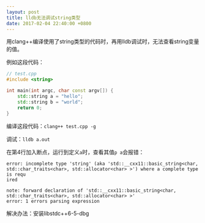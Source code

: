 ```yaml
---
layout: post
title: lldb无法调试string类型
date: 2017-02-04 22:40:00 +0800
---
```


用clang++编译使用了string类型的代码时，再用lldb调试时，无法查看string变量的值。

例如这段代码：

```c++
// test.cpp
#include <string>

int main(int argc, char const argv[]) {
    std::string a = "hello";
    std::string b = "world";
    return 0;
}
```

编译这段代码：`clang++ test.cpp -g`

调试：`lldb a.out`

在第4行加入断点，运行到定义`a`时，查看其值`p a`会报错：

```
error: incomplete type 'string' (aka 'std::__cxx11::basic_string<char, std::char_traits<char>, std::allocator<char> >') where a complete type is requ
ired

note: forward declaration of 'std::__cxx11::basic_string<char, std::char_traits<char>, std::allocator<char> >'
error: 1 errors parsing expression
```

解决办法：安装libstdc++6-5-dbg
